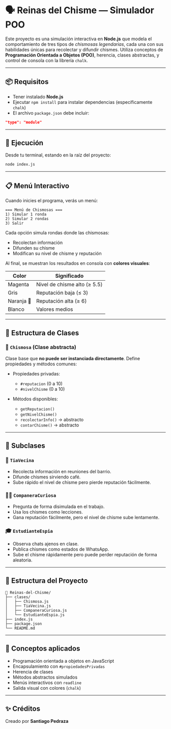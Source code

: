 
# 🗣️ Reinas del Chisme — Simulador POO

Este proyecto es una simulación interactiva en **Node.js** que modela el comportamiento de tres tipos de *chismosas legendarias*, cada una con sus habilidades únicas para recolectar y difundir chismes. Utiliza conceptos de **Programación Orientada a Objetos (POO)**, herencia, clases abstractas, y control de consola con la librería `chalk`.

---

## 📦 Requisitos

- Tener instalado **Node.js**
- Ejecutar `npm install` para instalar dependencias (específicamente `chalk`)
- El archivo `package.json` debe incluir:

```json
"type": "module"
````

---

## 🚀 Ejecución

Desde tu terminal, estando en la raíz del proyecto:

```bash
node index.js
```

---

## 📋 Menú Interactivo

Cuando inicies el programa, verás un menú:

```
=== Menú de Chismosas ===
1) Simular 1 ronda
2) Simular 2 rondas
3) Salir
```

Cada opción simula rondas donde las chismosas:

* Recolectan información
* Difunden su chisme
* Modifican su nivel de chisme y reputación

Al final, se muestran los resultados en consola con **colores visuales**:

| Color      | Significado                  |
| ---------- | ---------------------------- |
| Magenta    | Nivel de chisme alto (≥ 5.5) |
| Gris       | Reputación baja (≤ 3)        |
| Naranja 🔶 | Reputación alta (≥ 6)        |
| Blanco     | Valores medios               |

---

## 🧱 Estructura de Clases

### 🔹 `Chismosa` (Clase abstracta)

Clase base que **no puede ser instanciada directamente**. Define propiedades y métodos comunes:

* Propiedades privadas:

  * `#reputacion` (0 a 10)
  * `#nivelChisme` (0 a 10)

* Métodos disponibles:

  * `getReputacion()`
  * `getNivelChisme()`
  * `recolectarInfo()` → abstracto
  * `contarChisme()` → abstracto

---

## 👑 Subclases

### 🧓 `TiaVecina`

* Recolecta información en reuniones del barrio.
* Difunde chismes sirviendo café.
* Sube rápido el nivel de chisme pero pierde reputación fácilmente.

### 👩‍💼 `CompaneraCuriosa`

* Pregunta de forma disimulada en el trabajo.
* Usa los chismes como lecciones.
* Gana reputación fácilmente, pero el nivel de chisme sube lentamente.

### 🎓 `EstudianteEspia`

* Observa chats ajenos en clase.
* Publica chismes como estados de WhatsApp.
* Sube el chisme rápidamente pero puede perder reputación de forma aleatoria.

---

## 📁 Estructura del Proyecto

```
📁 Reinas-del-Chisme/
├── clases/
│   ├── Chismosa.js
│   ├── TiaVecina.js
│   ├── CompaneraCuriosa.js
│   └── EstudianteEspia.js
├── index.js
├── package.json
└── README.md
```

---

## 🧠 Conceptos aplicados

* Programación orientada a objetos en JavaScript
* Encapsulamiento con `#propiedadesPrivadas`
* Herencia de clases
* Métodos abstractos simulados
* Menús interactivos con `readline`
* Salida visual con colores (`chalk`)

---

## ✨ Créditos

Creado por **Santiago Pedraza** 
